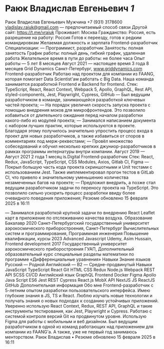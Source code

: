 # Раюк Владислав Евгеньевич _1_

Раюк Владислав Евгеньевич
Мужчина
+7 (931) 3178600
vladislav.raiuk@gmail.com — предпочитаемый способ связи
Другой сайт: https://t.me/vraiuk
Проживает: Москва
Гражданство: Россия, есть разрешение на работу: Россия
Готов к переезду, готов к редким командировкам
Желаемая должность и зарплата
Frontend-разработчик
Специализации:
—  Программист, разработчик
Занятость: полная занятость
График работы: полный день, гибкий график, удаленная работа
Желательное время в пути до работы: не более часа
Опыт работы — 5 лет 8 месяцев
Август 2021 —
настоящее время
3 года 8 месяцев
Grid Dynamics
Санкт-Петербург, www.griddynamics.com
Frontend-разработчик
Работаю над проектом для компании из FAANG, которая помогает Data Scientist'ам работать с
Big Data. Наша команда занимается разработкой Frontend и Backend for frontend.
Стек: TypeScript, React, React Context, Webpack 5, Apollo, GraphQL, Rest API, styled-components, Jest,
Playwright, Cypress, GitHub
— Был ведущим разработчиком в команде, занимающейся разработкой ключевых частей
проекта;
— На порядок увеличил скорость запуска проекта с помощью внедрения моков для
микрофронтендов.  Это позволило избавиться от длительного ожидания перед началом
разработки какого-либо из модулей проекта;
— Занимался написанием документа с набором лучших практик, которые используются в
проекте. Благодаря этому получилось значительно упростить процесс входа в проект для новых
разработчиков, а также избавиться от споров в комментариях под мерж-реквестами;
— Провёл множество собеседований и обучил несколько крепких джуниор-разработчиков в
рамках программы интернатуры внутри компании.
Август 2019 —
Август 2021
2 года 1 месяц
is.Digital
Frontend-разработчик
Стек:  React, Redux, JavaScript, TypeScript, CSS Modules, Axios, Gitlab CI, Figma
— Покрыл большую часть кода проекта скриншотными и Unit тестами с использованием Jest.
Также имплементировал прогон тестов в GitLab CI, что привело к значительному уменьшению
количества незамеченных багов на проекте;
— Предложил внедрить, а позже стал ведущим разработчиком задачи по переносу проекта на
TypeScript. Это позволило сильно ускорить процесс разработки ввиду более очевидного
поведения приложения;
Резюме обновлено 15 февраля 2025 в 16:11

— Занимался разработкой крупной задачи по внедрению React Leaflet карт в приложение по
отслеживанию качества воздуха.
Образование
Бакалавр
2020 Санкт-Петербургский государственный университет
аэрокосмического приборостроения, Санкт-Петербург
Вычислительных систем и программирования, Программная инженерия
Повышение квалификации, курсы
2023 Advanced Javascript
Udemy, Asim Hussain, Frontend development
2017 Государственный университет аэрокосмического
приборостроения
 ГУАП, Дополнительный образовательный курс специальные разделы математики по
программе «Дифференциальные уравнения»
Навыки
Знание языков Русский — Родной
Английский — B2 — Средне-продвинутый
Навыки  JavaScript      TypeScript      React      Git      HTML      CSS      Redux      Node.js 
 Webpack      REST API      SCSS      CI/CD      Английский язык      GraphQL 
 Frontend      Docker      Figma      Apollo      Java Script      ES6      Jest      REST 
 Cypress      React.js      MobX      API      NextJS      JS      ReactJS      GitHub 
Дополнительная информация
Обо мне Frontend-разработчик с 5-летним опытом разработки пользовательского интерфейса. Имею
глубокие знания в JS, TS и React. Люблю изучать новые технологии и получать знания о
новых подходах к созданию устойчивых приложений.
Уверенно использую React Context, Redux, REST API, GraphQL и такие инструменты
тестирования, как Jest, Playwright и Cypress. Работаю с системой контроля версий Git на
продвинутом уровне. Использую Figma для работы с мобильным и веб дизайном.
Был ведущим разработчиком в одной из команд работающих над приложением для
компании из FAANG'а. А также, уже не первый год занимаюсь менторством.
Раюк Владислав  •  Резюме обновлено 15 февраля 2025 в 16:11


